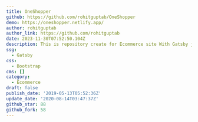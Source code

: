 ```yaml
---
title: OneShopper
github: https://github.com/rohitguptab/OneShopper
demo: https://oneshopper.netlify.app/
author: rohitguptab
author_link: https://github.com/rohitguptab
date: 2023-11-30T07:52:50.104Z
description: This is repository create for Ecommerce site With Gatsby js
ssg:
  - Gatsby
css:
  - Bootstrap
cms: []
category:
  - Ecommerce
draft: false
publish_date: '2019-05-13T05:52:36Z'
update_date: '2020-08-14T03:47:37Z'
github_star: 88
github_fork: 58
---
```

